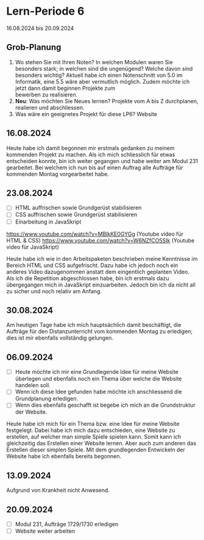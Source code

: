 # Lern-Periode 6

16.08.2024 bis 20.09.2024

## Grob-Planung

1. Wo stehen Sie mit Ihren Noten? In welchen Modulen waren Sie besonders stark; in welchen sind die ungenügend? Welche davon sind besonders wichtig?
   Aktuell habe ich einen Notenschnitt von 5.0 im Informatik, eine 5.5 wäre aber vermutlich möglich. Zudem möchte ich jetzt dann damit beginnen Projekte zum     
   bewerben zu realisieren.
4. **Neu**: Was möchten Sie Neues lernen?
   Projekte vom A bis Z durchplanen, realieren und abschliessen.
6. Was wäre ein geeignetes Projekt für diese LP6?
   Website
   

## 16.08.2024

Heute habe ich damit begonnen mir erstmals gedanken zu meinem kommenden Projekt zu machen. Als ich mich schliesslich für etwas entscheiden konnte, bin ich weiter gegangen und habe weiter am Modul 231 gearbeitet. Bei welchem ich nun bis auf einen Auftrag alle Aufträge für kommenden Montag vorgearbeitet habe.

## 23.08.2024

- [ ] HTML auffrischen sowie Grundgerüst stabilisieren
- [ ] CSS auffrischen sowie Grundgerüst stabilisieren
- [ ] Einarbeitung in JavaSkript

https://www.youtube.com/watch?v=MBlkKE0GYGg (Youtube video für HTML & CSS)
https://www.youtube.com/watch?v=W6NZfCO5SIk (Youtube video für JavaSkript)

Heute habe ich wie in den Arbeitspaketen beschrieben meine Kenntnisse im Bereich HTML und CSS aufgefrischt. Dazu habe ich jedoch noch ein anderes Video dazugenommen anstatt dem eingentlich geplanten Video. Als ich die Repetition abgeschlossen habe, bin ich erstmals dazu übergegangen mich in JavaSkript einzuarbeiten. Jedoch bin ich da nicht all zu sicher und noch relativ am Anfang.

## 30.08.2024

Am heutigen Tage habe ich mich hauptsächlich damit beschäftigt, die Aufträge für den Distanzunterricht vom kommenden Montag zu erledigen; dies ist mir ebenfalls vollständig gelungen.

## 06.09.2024

- [ ] Heute möchte ich mir eine Grundlegende Idee für meine Website überlegen und ebenfalls noch ein Thema über welche die Website handelen soll.
- [ ] Wenn ich diese Idee gefunden habe möchte ich anschliessend die Grundplanung erledigen.
- [ ] Wenn dies ebenfalls geschafft ist begebe ich mich an die Grundstruktur der Website.
      
Heute habe ich mich für ein Thema bzw. eine Idee für meine Website festgelegt. Dabei habe ich mich dazu entschieden, eine Website zu erstellen, auf welcher man simple Spiele spielen kann. Somit kann ich gleichzeitig das Erstellen einer Website lernen. Aber auch zum anderen das Erstellen dieser simplen Spiele. Mit dem grundlegenden Entwickeln der Website habe ich ebenfalls bereits begonnen. 

## 13.09.2024

Aufgrund von Krankheit nicht Anwesend.

## 20.09.2024

- [ ] Modul 231, Aufträge 1729/1730 erledigen
- [ ] Website weiter arbeiten
